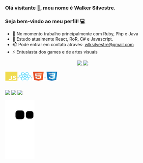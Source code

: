 ### Olá visitante 👋, meu nome é Walker Silvestre.
### Seja bem-vindo ao meu perfil! 💻

- 🔭 No momento trabalho principalmente com Ruby, Php e Java
- 🌱 Estudo atualmente React, RoR, C# e Javascript.
- 📫 Pode entrar em contato através: wlksilvestre@gmail.com
- ⚡ Entusiasta dos games e de artes visuais

<div align="center">
  <a href="https://github.com/JohnAndante">
  <img height="160em" src="https://github-readme-stats.vercel.app/api?username=johnandante&show_icons=true&theme=dark&include_all_commits=true&count_private=true"/>
  <img height="160em" src="https://github-readme-stats.vercel.app/api/top-langs/?username=johnandante&layout=compact&langs_count=7&theme=dark"/>
</div>
<div style="display: inline_block"><br>
  <img align="center" alt="Js"    height="30" width="40" src="https://raw.githubusercontent.com/devicons/devicon/master/icons/javascript/javascript-plain.svg">
  <img align="center" alt="React" height="30" width="40" src="https://raw.githubusercontent.com/devicons/devicon/master/icons/react/react-original.svg">
  <img align="center" alt="HTML"  height="30" width="40" src="https://raw.githubusercontent.com/devicons/devicon/master/icons/html5/html5-original.svg">
  <img align="center" alt="CSS"   height="30" width="40" src="https://raw.githubusercontent.com/devicons/devicon/master/icons/css3/css3-original.svg">
</div>
  
  ##
 
<div>
  <a href="https://instagram.com/vishwalker/" target="_blank"><img src="https://img.shields.io/badge/-Instagram-%23E4405F?style=for-the-badge&logo=instagram&logoColor=white" target="_blank"></a>
  <a href = "mailto:wlksilvestre@gmail.com"><img src="https://img.shields.io/badge/-Gmail-%23333?style=for-the-badge&logo=gmail&logoColor=white" target="_blank"></a>
  <a href="https://www.linkedin.com/in/walker-silvestre/" target="_blank"><img src="https://img.shields.io/badge/-LinkedIn-%230077B5?style=for-the-badge&logo=linkedin&logoColor=white" target="_blank"></a> 
 
  ![Snake animation](https://github.com/JohnAndante/JohnAndante/blob/output/github-contribution-grid-snake.svg)
 

